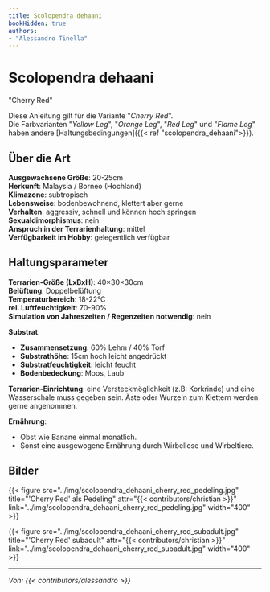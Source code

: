 ```yaml
---
title: Scolopendra dehaani
bookHidden: true
authors:
- "Alessandro Tinella"
---
```

# Scolopendra dehaani   
"Cherry Red"

Diese Anleitung gilt für die Variante "_Cherry Red_".  
Die Farbvarianten "_Yellow Leg_", "_Orange Leg_", "_Red Leg_" und "_Flame Leg_" haben andere [Haltungsbedingungen]({{< ref "scolopendra_dehaani">}}).

## Über die Art

**Ausgewachsene Größe**: 20-25cm  
**Herkunft**: Malaysia / Borneo (Hochland)  
**Klimazone**: subtropisch  
**Lebensweise**: bodenbewohnend, klettert aber gerne  
**Verhalten**: aggressiv, schnell und können hoch springen  
**Sexualdimorphismus**: nein  
**Anspruch in der Terrarienhaltung**: mittel  
**Verfügbarkeit im Hobby**: gelegentlich verfügbar

## Haltungsparameter

**Terrarien-Größe (LxBxH)**: 40×30×30cm  
**Belüftung**: Doppelbelüftung  
**Temperaturbereich**: 18-22°C  
**rel. Luftfeuchtigkeit**: 70-90%  
**Simulation von Jahreszeiten / Regenzeiten notwendig**: nein  

**Substrat**:

- **Zusammensetzung**: 60% Lehm / 40% Torf
- **Substrathöhe**: 15cm hoch leicht angedrückt
- **Substratfeuchtigkeit**: leicht feucht
- **Bodenbedeckung**: Moos, Laub

**Terrarien-Einrichtung**: eine Versteckmöglichkeit (z.B: Korkrinde) und eine Wasserschale muss gegeben sein.   Äste oder Wurzeln zum Klettern werden gerne angenommen.  

**Ernährung**: 

- Obst wie Banane einmal monatlich.
- Sonst eine ausgewogene Ernährung durch Wirbellose und Wirbeltiere.

## Bilder

{{< figure src="../img/scolopendra_dehaani_cherry_red_pedeling.jpg" title="'Cherry Red' als Pedeling" attr="{{< contributors/christian >}}" link="../img/scolopendra_dehaani_cherry_red_pedeling.jpg" width="400" >}}

{{< figure src="../img/scolopendra_dehaani_cherry_red_subadult.jpg" title="'Cherry Red' subadult" attr="{{< contributors/christian >}}" link="../img/scolopendra_dehaani_cherry_red_subadult.jpg" width="400" >}}

---
_Von: {{< contributors/alessandro >}}_

